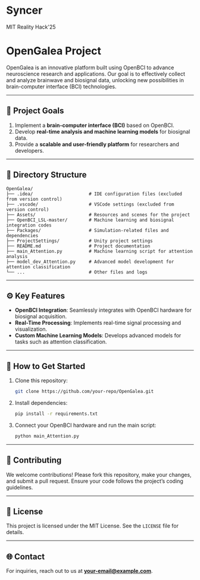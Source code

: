 # Syncer
MIT Reality Hack'25


# OpenGalea Project

OpenGalea is an innovative platform built using OpenBCI to advance neuroscience research and applications. Our goal is to effectively collect and analyze brainwave and biosignal data, unlocking new possibilities in brain-computer interface (BCI) technologies.

---

## 📌 **Project Goals**
1. Implement a **brain-computer interface (BCI)** based on OpenBCI.
2. Develop **real-time analysis and machine learning models** for biosignal data.
3. Provide a **scalable and user-friendly platform** for researchers and developers.

---

## 📂 **Directory Structure**

```
OpenGalea/
├── .idea/                     # IDE configuration files (excluded from version control)
├── .vscode/                   # VSCode settings (excluded from version control)
├── Assets/                    # Resources and scenes for the project
├── OpenBCI_LSL-master/        # Machine learning and biosignal integration codes
├── Packages/                  # Simulation-related files and dependencies
├── ProjectSettings/           # Unity project settings
├── README.md                  # Project documentation
├── main_Attention.py          # Machine learning script for attention analysis
├── model_dev_Attention.py     # Advanced model development for attention classification
└── ...                        # Other files and logs
```

---

## ⚙️ **Key Features**
- **OpenBCI Integration**: Seamlessly integrates with OpenBCI hardware for biosignal acquisition.
- **Real-Time Processing**: Implements real-time signal processing and visualization.
- **Custom Machine Learning Models**: Develops advanced models for tasks such as attention classification.

---

## 🚀 **How to Get Started**
1. Clone this repository:
   ```bash
   git clone https://github.com/your-repo/OpenGalea.git
   ```
2. Install dependencies:
   ```bash
   pip install -r requirements.txt
   ```
3. Connect your OpenBCI hardware and run the main script:
   ```bash
   python main_Attention.py
   ```

---

## 🤝 **Contributing**
We welcome contributions! Please fork this repository, make your changes, and submit a pull request. Ensure your code follows the project’s coding guidelines.

---

## 📄 **License**
This project is licensed under the MIT License. See the `LICENSE` file for details.

---

## 🌐 **Contact**
For inquiries, reach out to us at **[your-email@example.com](mailto:your-email@example.com)**.

